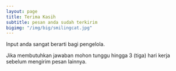 ```yaml
---
layout: page
title: Terima Kasih
subtitle: pesan anda sudah terkirim
bigimg: "/img/big/smilingcat.jpg"
---
```


Input anda sangat berarti bagi pengelola.

Jika membutuhkan jawaban mohon tunggu hingga 3 (tiga) hari kerja sebelum mengirim pesan lainnya.
